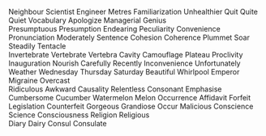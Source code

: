 Neighbour
Scientist
Engineer
Metres
Familiarization
Unhealthier
Quit
Quite
Quiet
Vocabulary 
Apologize
Managerial 
Genius  
Presumptuous 
Presumption
Endearing
Peculiarity
Convenience
Pronunciation
Moderately
Sentence
Cohesion
Coherence
Plummet
Soar
Steadily
Tentacle  
Invertebrate 
Vertebrate
Vertebra
Cavity
Camouflage 
Plateau 
Proclivity 
Inauguration 
Nourish 
Carefully
Recently 
Inconvenience
Unfortunately 
Weather 
Wednesday 
Thursday 
Saturday 
Beautiful 
Whirlpool
Emperor
Migraine
Overcast  
Ridiculous
Awkward 
Causality 
Relentless 
Consonant
Emphasise
Cumbersome 
Cucumber 
Watermelon 
Melon 
Occurrence 
Affidavit 
Forfeit 
Legislation
Counterfeit 
Gorgeous 
Grandiose 
Occur 
Malicious 
Conscience 
Science 
Consciousness
Religion 
Religious   
Diary 
Dairy 
Consul 
Consulate 
